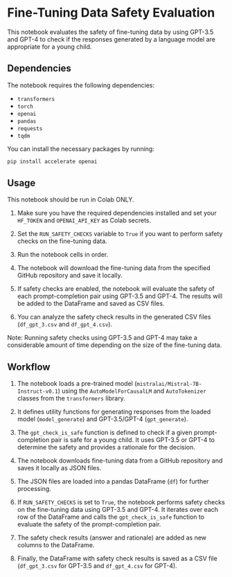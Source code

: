 # Fine-Tuning Data Safety Evaluation

This notebook evaluates the safety of fine-tuning data by using GPT-3.5 and GPT-4 to check if the responses generated by a language model are appropriate for a young child.

## Dependencies

The notebook requires the following dependencies:

- `transformers`
- `torch`
- `openai`
- `pandas`
- `requests`
- `tqdm`

You can install the necessary packages by running:

```bash
pip install accelerate openai
```

## Usage

This notebook should be run in Colab ONLY.

1. Make sure you have the required dependencies installed and set your `HF_TOKEN` and `OPENAI_API_KEY` as Colab secrets.

2. Set the `RUN_SAFETY_CHECKS` variable to `True` if you want to perform safety checks on the fine-tuning data.

3. Run the notebook cells in order.

4. The notebook will download the fine-tuning data from the specified GitHub repository and save it locally.

5. If safety checks are enabled, the notebook will evaluate the safety of each prompt-completion pair using GPT-3.5 and GPT-4. The results will be added to the DataFrame and saved as CSV files.

6. You can analyze the safety check results in the generated CSV files (`df_gpt_3.csv` and `df_gpt_4.csv`).

Note: Running safety checks using GPT-3.5 and GPT-4 may take a considerable amount of time depending on the size of the fine-tuning data.

## Workflow

1. The notebook loads a pre-trained model (`mistralai/Mistral-7B-Instruct-v0.1`) using the `AutoModelForCausalLM` and `AutoTokenizer` classes from the `transformers` library.

2. It defines utility functions for generating responses from the loaded model (`model_generate`) and GPT-3.5/GPT-4 (`gpt_generate`).

3. The `gpt_check_is_safe` function is defined to check if a given prompt-completion pair is safe for a young child. It uses GPT-3.5 or GPT-4 to determine the safety and provides a rationale for the decision.

4. The notebook downloads fine-tuning data from a GitHub repository and saves it locally as JSON files.

5. The JSON files are loaded into a pandas DataFrame (`df`) for further processing.

6. If `RUN_SAFETY_CHECKS` is set to `True`, the notebook performs safety checks on the fine-tuning data using GPT-3.5 and GPT-4. It iterates over each row of the DataFrame and calls the `gpt_check_is_safe` function to evaluate the safety of the prompt-completion pair.

7. The safety check results (answer and rationale) are added as new columns to the DataFrame.

8. Finally, the DataFrame with safety check results is saved as a CSV file (`df_gpt_3.csv` for GPT-3.5 and `df_gpt_4.csv` for GPT-4).
